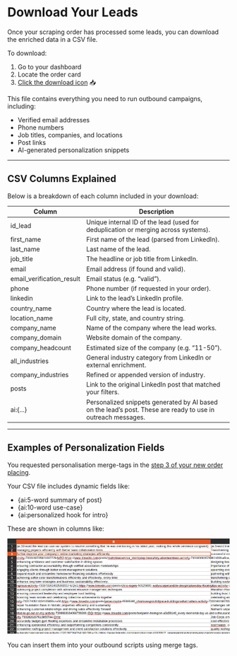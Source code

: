 # Download Your Leads

Once your scraping order has processed some leads, you can download the enriched data in a CSV file.

To download:

1. Go to your dashboard
2. Locate the order card
3. [Click the download icon](./2-check-your-orders.md#️-download-your-leads) 📥

This file contains everything you need to run outbound campaigns, including:

- Verified email addresses
- Phone numbers
- Job titles, companies, and locations
- Post links
- AI-generated personalization snippets

---

## CSV Columns Explained

Below is a breakdown of each column included in your download:

| Column                | Description |
|----------------------|-------------|
| id_lead              | Unique internal ID of the lead (used for deduplication or merging across systems). |
| first_name           | First name of the lead (parsed from LinkedIn). |
| last_name            | Last name of the lead. |
| job_title            | The headline or job title from LinkedIn. |
| email                | Email address (if found and valid). |
| email_verification_result | Email status (e.g. “valid”). |
| phone                | Phone number (if requested in your order). |
| linkedin             | Link to the lead’s LinkedIn profile. |
| country_name         | Country where the lead is located. |
| location_name        | Full city, state, and country string. |
| company_name         | Name of the company where the lead works. |
| company_domain       | Website domain of the company. |
| company_headcount    | Estimated size of the company (e.g. “11-50”). |
| all_industries       | General industry category from LinkedIn or external enrichment. |
| company_industries   | Refined or appended version of industry. |
| posts                | Link to the original LinkedIn post that matched your filters. |
| ai:{...}             | Personalized snippets generated by AI based on the lead’s post. These are ready to use in outreach messages. |

---

## Examples of Personalization Fields

You requested personalisation merge-tags in the [step 3 of your new order placing](./1-placing-a-scraping-order.md#step-3--generate-a-personalized-script).

Your CSV file includes dynamic fields like:

- {ai:5-word summary of post}
- {ai:10-word use-case}
- {ai:personalized hook for intro}

These are shown in columns like:

![AI Fields Example](../../assets/personalisation-05.png)

You can insert them into your outbound scripts using merge tags.

